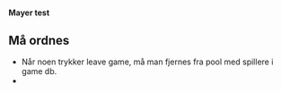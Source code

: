 #### Mayer test


## Må ordnes
- Når noen trykker leave game, må man fjernes fra pool med spillere i game db.
- 